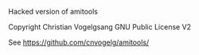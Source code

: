 Hacked version of amitools

Copyright Christian Vogelgsang GNU Public License V2

See https://github.com/cnvogelg/amitools/

